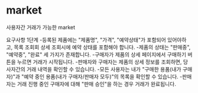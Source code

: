 # market

사용자간 거래가 가능한 market

요구사항 1단계
-등록된 제품에는 "제품명", "가격", "예약상태"가 포함되어 있어야하고, 목록 조회회 상세 조회시에 예약 상태를 포함해야 합니다.
-제품의 상태는 "판매중", "예약중", "완료" 세 가지가 존재합니다.
-구매자가 제품의 상세 페이지에서 구매하기 버튼을 누르면 거래가 시작됩니다.
-판매자와 구매자는 제품의 상세 정보를 조회하면, 당사자간의 거래 내역을 확인할 수 있습니다.
-모든 사용자는 내가 "구매한 용품(내가 구매자)"과 "예약 중인 용품(내가 구매자/판매자 모두)"의 목록을 확인할 수 있습니다.
-판매자는 거래 진행 중인 구매자에 대해 "판매 승인"을 하는 경우 거래가 완료됩니다.

